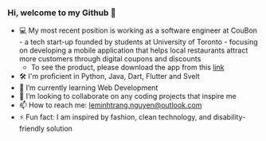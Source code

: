 ### Hi, welcome to my Github 👋
- 💻 My most recent position is working as a software engineer at CouBon - a tech start-up founded by students at University of Toronto - focusing on developing a mobile application that helps local restaurants attract more customers through digital coupons and discounts
  - To see the product, please download the app from this [link](https://apps.apple.com/us/app/coubon/id6446301424)
- 🛠 I'm proficient in Python, Java, Dart, Flutter and Svelt
- 🌱 I’m currently learning Web Development
- 🤝 I’m looking to collaborate on any coding projects that inspire me
- 📫 How to reach me: leminhtrang.nguyen@outlook.com
- ⚡ Fun fact: I am inspired by fashion, clean technology, and disability-friendly solution

<!--
**alexnguyen02/alexnguyen02** is a ✨ _special_ ✨ repository because its `README.md` (this file) appears on your GitHub profile.

Here are some ideas to get you started:

- 💻 I’m currently working as a software engineer at CouBon, a tech start-up found by students at University of Toronto, focusing on developing the mobile application
- 🌱 I’m currently learning Web Development
- 👯 I’m looking to collaborate on any coding projects that inspire me
- 📫 How to reach me: alex2.nguyen@torontomu.ca
- ⚡ Fun fact: I am inspired by fashion, clean technology, and disability-friendly solutions
-->
